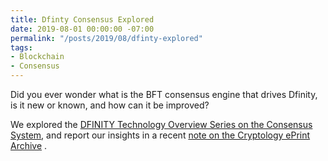 ```yaml
---
title: Dfinty Consensus Explored
date: 2019-08-01 00:00:00 -07:00
permalink: "/posts/2019/08/dfinty-explored"
tags:
- Blockchain
- Consensus
---
```


Did you ever wonder what is the BFT consensus engine that drives Dfinity, is it new or known, and how can it be improved?

We explored the  [DFINITY Technology Overview Series on the Consensus System](https://arxiv.org/abs/1805.04548), and report our insights in a recent  [note on the Cryptology ePrint Archive](https://eprint.iacr.org/2018/1153) .

